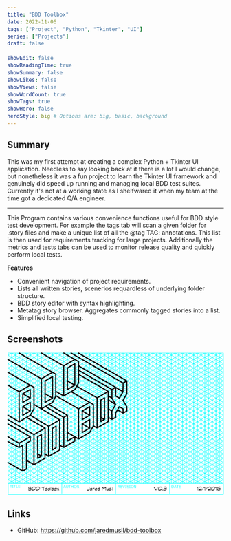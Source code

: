 ```yaml
---
title: "BDD Toolbox"
date: 2022-11-06
tags: ["Project", "Python", "Tkinter", "UI"]
series: ["Projects"]
draft: false

showEdit: false
showReadingTime: true
showSummary: false
showLikes: false
showViews: false
showWordCount: true
showTags: true
showHero: false
heroStyle: big # Options are: big, basic, background
---
```


## Summary

This was my first attempt at creating a complex Python + Tkinter UI application. Needless to say looking back at it there is a lot I would change, but nonetheless it was a fun project to learn the Tkinter UI framework and genuinely did speed up running and managing local BDD test suites. Currently it's not at a working state as I shelfwared it when my team at the time got a dedicated Q/A engineer. 

---

This Program contains various convenience functions useful for BDD style test development. For example the tags tab will scan a given folder for .story files and make a unique list of all the @tag TAG: annotations. This list is then used for requirements tracking for large projects. Additionally the metrics and tests tabs can be used to monitor release quality and quickly perform local tests.

**Features**
- Convenient navigation of project requirements.
- Lists all written stories, scenerios requardless of underlying folder structure.
- BDD story editor with syntax highlighting.
- Metatag story browser. Aggregates commonly tagged stories into a list.
- Simplified local testing.

## Screenshots

![](cover.png)

## Links

* GitHub: https://github.com/jaredmusil/bdd-toolbox
